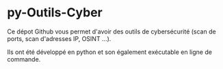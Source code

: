 # py-Outils-Cyber

Ce dépot Github vous permet d'avoir des outils de cybersécurité (scan de ports, scan d'adresses IP, OSINT ...).

Ils ont été développé en python et son également exécutable en ligne de commande. 


